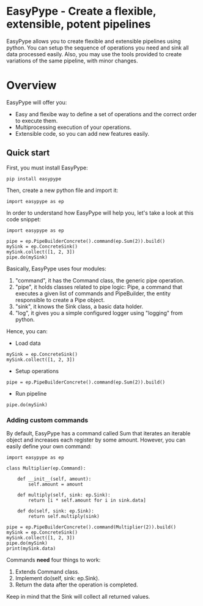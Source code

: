 # EasyPype - Create a flexible, extensible, potent pipelines
EasyPype allows you to create flexible and extensible pipelines using python. You can setup the sequence of operations you need and sink all data processed easily. Also, you may use the tools provided to create variations of the same pipeline, with minor changes.

# Overview
EasyPype will offer you:

  - Easy and flexibe way to define a set of operations and the correct order to execute them.
  - Multiprocessing execution of your operations.
  - Extensible code, so you can add new features easily.


## Quick start
First, you must install EasyPype:
```
pip install easypype
```

Then, create a new python file and import it:
```
import easypype as ep
```

In order to understand how EasyPype will help you, let's take a look at this code snippet:
```
import easypype as ep

pipe = ep.PipeBuilderConcrete().command(ep.Sum(2)).build()
mySink = ep.ConcreteSink()
mySink.collect([1, 2, 3])
pipe.do(mySink)
```

Basically, EasyPype uses four modules:
1. "command", it has the Command class, the generic pipe operation.
2. "pipe", it holds classes related to pipe logic: Pipe, a command that executes a given list of commands and PipeBuilder, the entity responsible to create a Pipe object. 
3. "sink", it knows the Sink class, a basic data holder.
4. "log", it gives you a simple configured logger using "logging" from python.
    
Hence, you can:
- Load data
```
mySink = ep.ConcreteSink()
mySink.collect([1, 2, 3])
```
- Setup operations
```
pipe = ep.PipeBuilderConcrete().command(ep.Sum(2)).build()
```
- Run pipeline
```
pipe.do(mySink)
```

### Adding custom commands
By default, EasyPype has a command called Sum that iterates an iterable object and increases each register by some amount. However, you can easily define your own command:
```
import easypype as ep

class Multiplier(ep.Command):

    def __init__(self, amount):
        self.amount = amount

    def multiply(self, sink: ep.Sink):
        return [i * self.amount for i in sink.data]

    def do(self, sink: ep.Sink):
        return self.multiply(sink)
        
pipe = ep.PipeBuilderConcrete().command(Multiplier(2)).build()
mySink = ep.ConcreteSink()
mySink.collect([1, 2, 3])
pipe.do(mySink)
print(mySink.data)
```

Commands **need** four things to work:
1. Extends Command class.
2. Implement do(self, sink: ep.Sink).
3. Return the data after the operation is completed.

Keep in mind that the Sink will collect all returned values.